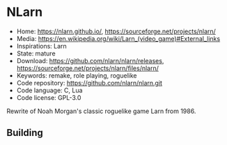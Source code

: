 # NLarn

- Home: https://nlarn.github.io/, https://sourceforge.net/projects/nlarn/
- Media: https://en.wikipedia.org/wiki/Larn_(video_game)#External_links
- Inspirations: Larn
- State: mature
- Download: https://github.com/nlarn/nlarn/releases, https://sourceforge.net/projects/nlarn/files/nlarn/
- Keywords: remake, role playing, roguelike
- Code repository: https://github.com/nlarn/nlarn.git
- Code language: C, Lua
- Code license: GPL-3.0

Rewrite of Noah Morgan's classic roguelike game Larn from 1986.

## Building
